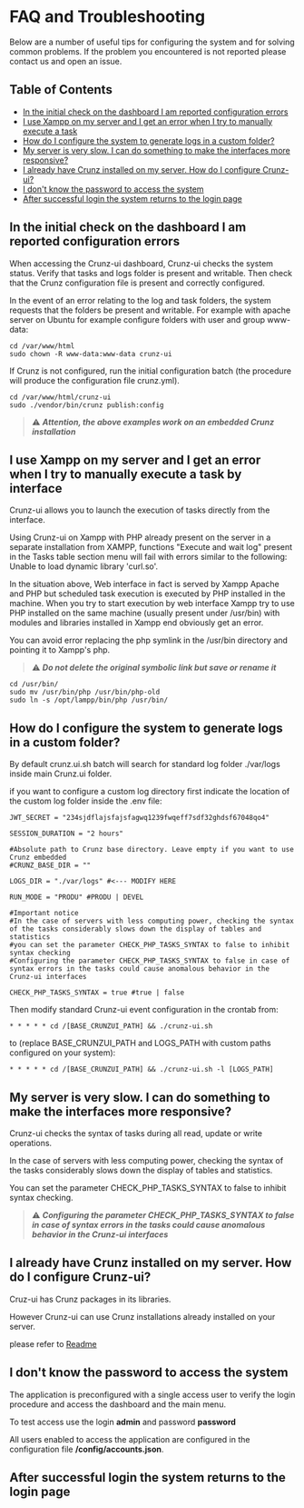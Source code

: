 # FAQ and Troubleshooting

Below are a number of useful tips for configuring the system and for solving common problems. If the problem you encountered is not reported please contact us and open an issue.


## Table of Contents
- [In the initial check on the dashboard I am reported configuration errors](#in-the-initial-check-on-the-dashboard-i-am-reported-configuration-errors)
- [I use Xampp on my server and I get an error when I try to manually execute a task](#i-use-xampp-on-my-server-and-i-get-an-error-when-i-try-to-manually-execute-a-task)
- [How do I configure the system to generate logs in a custom folder?](#how-do-i-configure-the-system-to-generate-logs-in-a-custom-folder)
- [My server is very slow. I can do something to make the interfaces more responsive?](#my-server-is-very-slow-i-can-do-something-to-make-the-interfaces-more-responsive)
- [I already have Crunz installed on my server. How do I configure Crunz-ui?](#i-already-have-crunz-installed-on-my-server-how-do-i-configure-crunz-ui)
- [I don't know the password to access the system](#i-dont-know-the-password-to-access-the-system)
- [After successful login the system returns to the login page](#after-successful-login-the-system-returns-to-the-login-page)


## In the initial check on the dashboard I am reported configuration errors

When accessing the Crunz-ui dashboard, Crunz-ui checks the system status. Verify that tasks and logs folder is present and writable. Then check that the Crunz configuration file is present and correctly configured.

In the event of an error relating to the log and task folders, the system requests that the folders be present and writable.
For example with apache server on Ubuntu for example configure folders with user and group www-data:
```
cd /var/www/html
sudo chown -R www-data:www-data crunz-ui
```

If Crunz is not configured, run the initial configuration batch (the procedure will produce the configuration file crunz.yml).
```
cd /var/www/html/crunz-ui
sudo ./vendor/bin/crunz publish:config
```

> :warning: ***Attention, the above examples work on an embedded Crunz installation***


## I use Xampp on my server and I get an error when I try to manually execute a task by interface

Crunz-ui allows you to launch the execution of tasks directly from the interface.

Using Crunz-ui on Xampp with PHP already present on the server in a separate installation from XAMPP, functions "Execute and wait log" present in the Tasks table section menu will fail with errors similar to the following: Unable to load dynamic library 'curl.so'.

In the situation above, Web interface in fact is served by Xampp Apache and PHP but scheduled task execution is executed by PHP installed in the machine. When you try to start execution by web interface Xampp try to use PHP installed on the same machine (usually present under /usr/bin) with modules and libraries installed in Xampp end obviously get an error.

You can avoid error replacing the php symlink in the /usr/bin directory and pointing it to Xampp's php.

> :warning: ***Do not delete the original symbolic link but save or rename it***
```
cd /usr/bin/
sudo mv /usr/bin/php /usr/bin/php-old
sudo ln -s /opt/lampp/bin/php /usr/bin/
```


## How do I configure the system to generate logs in a custom folder?

By default crunz.ui.sh batch will search for standard log folder ./var/logs inside main Crunz.ui folder.

if you want to configure a custom log directory first indicate the location of the custom log folder inside the .env file:
```
JWT_SECRET = "234sjdflajsfajsfagwq1239fwqeff7sdf32ghdsf67048qo4"

SESSION_DURATION = "2 hours"

#Absolute path to Crunz base directory. Leave empty if you want to use Crunz embedded
#CRUNZ_BASE_DIR = ""

LOGS_DIR = "./var/logs" #<--- MODIFY HERE

RUN_MODE = "PRODU" #PRODU | DEVEL

#Important notice
#In the case of servers with less computing power, checking the syntax of the tasks considerably slows down the display of tables and statistics
#you can set the parameter CHECK_PHP_TASKS_SYNTAX to false to inhibit syntax checking
#Configuring the parameter CHECK_PHP_TASKS_SYNTAX to false in case of syntax errors in the tasks could cause anomalous behavior in the Crunz-ui interfaces

CHECK_PHP_TASKS_SYNTAX = true #true | false
```

Then modify standard Crunz-ui event configuration in the crontab from:
```
* * * * * cd /[BASE_CRUNZUI_PATH] && ./crunz-ui.sh
```

to (replace BASE_CRUNZUI_PATH and LOGS_PATH with custom paths configured on your system):
```
* * * * * cd /[BASE_CRUNZUI_PATH] && ./crunz-ui.sh -l [LOGS_PATH]
```


## My server is very slow. I can do something to make the interfaces more responsive?

Crunz-ui checks the syntax of tasks during all read, update or write operations.

In the case of servers with less computing power, checking the syntax of the tasks considerably slows down the display of tables and statistics.

You can set the parameter CHECK_PHP_TASKS_SYNTAX to false to inhibit syntax checking.

> :warning: ***Configuring the parameter CHECK_PHP_TASKS_SYNTAX to false in case of syntax errors in the tasks could cause anomalous behavior in the Crunz-ui interfaces***


## I already have Crunz installed on my server. How do I configure Crunz-ui?

Cruz-ui has Crunz packages in its libraries.

However Crunz-ui can use Crunz installations already installed on your server.

please refer to [Readme](README.md#usage-on-a-previous-installation-of-crunz)


## I don't know the password to access the system

The application is preconfigured with a single access user to verify the login procedure and access the dashboard and the main menu.

To test access use the login **admin** and password **password**

All users enabled to access the application are configured in the configuration file **/config/accounts.json**.


## After successful login the system returns to the login page

